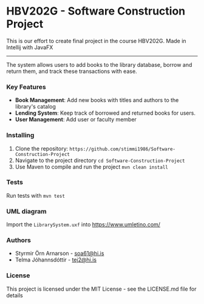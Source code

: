 # HBV202G - Software Construction Project

This is our effort to create final project in the course HBV202G. Made in Intellij with JavaFX
***
The system allows users to add books to the library database, borrow and return them, and track these transactions with ease.

### Key Features
- **Book Management**: Add new books with titles and authors to the library's catalog
- **Lending System**: Keep track of borrowed and returned books for users.
- **User Management**: Add user or faculty member

### Installing
1. Clone the repository: `https://github.com/stimmi1986/Software-Construction-Project`
2. Navigate to the project directory `cd Software-Construction-Project`
3. Use Maven to compile and run the project `mvn clean install`

### Tests
Run tests with `mvn test`

### UML diagram
Import the `LibrarySystem.uxf` into https://www.umletino.com/

### Authors
- Styrmir Örn Arnarson - soa61@hi.is
- Telma Jóhannsdóttir - tej2@hi.is

### License
This project is licensed under the MIT License - see the LICENSE.md file for details

